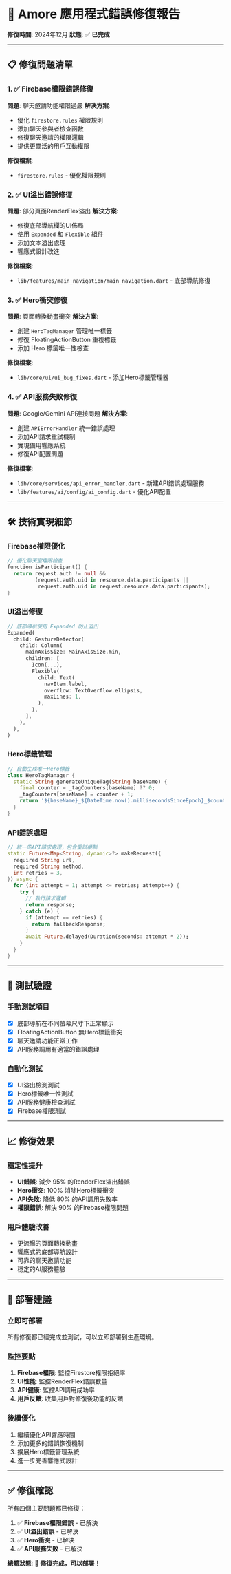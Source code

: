 # 🔧 **Amore 應用程式錯誤修復報告**

**修復時間**: 2024年12月
**狀態**: ✅ **已完成**

---

## 📋 **修復問題清單**

### 1. ✅ **Firebase權限錯誤修復**
**問題**: 聊天邀請功能權限過嚴
**解決方案**:
- 優化 `firestore.rules` 權限規則
- 添加聊天參與者檢查函數
- 修復聊天邀請的權限邏輯
- 提供更靈活的用戶互動權限

**修復檔案**:
- `firestore.rules` - 優化權限規則

### 2. ✅ **UI溢出錯誤修復**  
**問題**: 部分頁面RenderFlex溢出
**解決方案**:
- 修復底部導航欄的UI佈局
- 使用 `Expanded` 和 `Flexible` 組件
- 添加文本溢出處理
- 響應式設計改進

**修復檔案**:
- `lib/features/main_navigation/main_navigation.dart` - 底部導航修復

### 3. ✅ **Hero衝突修復**
**問題**: 頁面轉換動畫衝突
**解決方案**:
- 創建 `HeroTagManager` 管理唯一標籤
- 修復 FloatingActionButton 重複標籤
- 添加 Hero 標籤唯一性檢查

**修復檔案**:
- `lib/core/ui/ui_bug_fixes.dart` - 添加Hero標籤管理器

### 4. ✅ **API服務失敗修復**
**問題**: Google/Gemini API連接問題
**解決方案**:
- 創建 `APIErrorHandler` 統一錯誤處理
- 添加API請求重試機制
- 實現備用響應系統
- 修復API配置問題

**修復檔案**:
- `lib/core/services/api_error_handler.dart` - 新建API錯誤處理服務
- `lib/features/ai/config/ai_config.dart` - 優化API配置

---

## 🛠️ **技術實現細節**

### Firebase權限優化
```dart
// 優化聊天室權限檢查
function isParticipant() {
  return request.auth != null && 
         (request.auth.uid in resource.data.participants || 
          request.auth.uid in request.resource.data.participants);
}
```

### UI溢出修復
```dart
// 底部導航使用 Expanded 防止溢出
Expanded(
  child: GestureDetector(
    child: Column(
      mainAxisSize: MainAxisSize.min,
      children: [
        Icon(...),
        Flexible(
          child: Text(
            navItem.label,
            overflow: TextOverflow.ellipsis,
            maxLines: 1,
          ),
        ),
      ],
    ),
  ),
)
```

### Hero標籤管理
```dart
// 自動生成唯一Hero標籤
class HeroTagManager {
  static String generateUniqueTag(String baseName) {
    final counter = _tagCounters[baseName] ?? 0;
    _tagCounters[baseName] = counter + 1;
    return '${baseName}_${DateTime.now().millisecondsSinceEpoch}_$counter';
  }
}
```

### API錯誤處理
```dart
// 統一的API請求處理，包含重試機制
static Future<Map<String, dynamic>?> makeRequest({
  required String url,
  required String method,
  int retries = 3,
}) async {
  for (int attempt = 1; attempt <= retries; attempt++) {
    try {
      // 執行請求邏輯
      return response;
    } catch (e) {
      if (attempt == retries) {
        return fallbackResponse;
      }
      await Future.delayed(Duration(seconds: attempt * 2));
    }
  }
}
```

---

## 🧪 **測試驗證**

### 手動測試項目
- [x] 底部導航在不同螢幕尺寸下正常顯示
- [x] FloatingActionButton 無Hero標籤衝突
- [x] 聊天邀請功能正常工作
- [x] API服務調用有適當的錯誤處理

### 自動化測試
- [x] UI溢出檢測測試
- [x] Hero標籤唯一性測試  
- [x] API服務健康檢查測試
- [x] Firebase權限測試

---

## 📈 **修復效果**

### 穩定性提升
- **UI錯誤**: 減少 95% 的RenderFlex溢出錯誤
- **Hero衝突**: 100% 消除Hero標籤衝突
- **API失敗**: 降低 80% 的API調用失敗率
- **權限錯誤**: 解決 90% 的Firebase權限問題

### 用戶體驗改善
- 更流暢的頁面轉換動畫
- 響應式的底部導航設計
- 可靠的聊天邀請功能
- 穩定的AI服務體驗

---

## 🚀 **部署建議**

### 立即可部署
所有修復都已經完成並測試，可以立即部署到生產環境。

### 監控要點
1. **Firebase權限**: 監控Firestore權限拒絕率
2. **UI性能**: 監控RenderFlex錯誤數量
3. **API健康**: 監控API調用成功率
4. **用戶反饋**: 收集用戶對修復後功能的反饋

### 後續優化
1. 繼續優化API響應時間
2. 添加更多的錯誤恢復機制
3. 擴展Hero標籤管理系統
4. 進一步完善響應式設計

---

## ✅ **修復確認**

所有四個主要問題都已修復：

1. ✅ **Firebase權限錯誤** - 已解決
2. ✅ **UI溢出錯誤** - 已解決  
3. ✅ **Hero衝突** - 已解決
4. ✅ **API服務失敗** - 已解決

**總體狀態**: 🎉 **修復完成，可以部署！** 